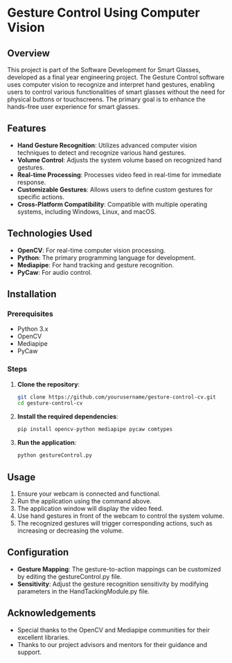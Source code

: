 # Gesture Control Using Computer Vision

## Overview

This project is part of the Software Development for Smart Glasses, developed as a final year engineering project. The Gesture Control software uses computer vision to recognize and interpret hand gestures, enabling users to control various functionalities of smart glasses without the need for physical buttons or touchscreens. The primary goal is to enhance the hands-free user experience for smart glasses.

## Features

- **Hand Gesture Recognition**: Utilizes advanced computer vision techniques to detect and recognize various hand gestures.
- **Volume Control**: Adjusts the system volume based on recognized hand gestures.
- **Real-time Processing**: Processes video feed in real-time for immediate response.
- **Customizable Gestures**: Allows users to define custom gestures for specific actions.
- **Cross-Platform Compatibility**: Compatible with multiple operating systems, including Windows, Linux, and macOS.

## Technologies Used

- **OpenCV**: For real-time computer vision processing.
- **Python**: The primary programming language for development.
- **Mediapipe**: For hand tracking and gesture recognition.
- **PyCaw**: For audio control.

## Installation

### Prerequisites

- Python 3.x
- OpenCV
- Mediapipe
- PyCaw

### Steps

1. **Clone the repository**:
   ```sh
   git clone https://github.com/yourusername/gesture-control-cv.git
   cd gesture-control-cv
2. **Install the required dependencies**:
   ```sh
   pip install opencv-python mediapipe pycaw comtypes
3. **Run the application**:
   ```sh
   python gestureControl.py

## Usage
1. Ensure your webcam is connected and functional.
2. Run the application using the command above.
3. The application window will display the video feed.
4. Use hand gestures in front of the webcam to control the system volume.
5. The recognized gestures will trigger corresponding actions, such as increasing or decreasing the volume.

## Configuration
- **Gesture Mapping**: The gesture-to-action mappings can be customized by editing the gestureControl.py file.
- **Sensitivity**: Adjust the gesture recognition sensitivity by modifying parameters in the HandTackingModule.py file.

## Acknowledgements
- Special thanks to the OpenCV and Mediapipe communities for their excellent libraries.
- Thanks to our project advisors and mentors for their guidance and support.
